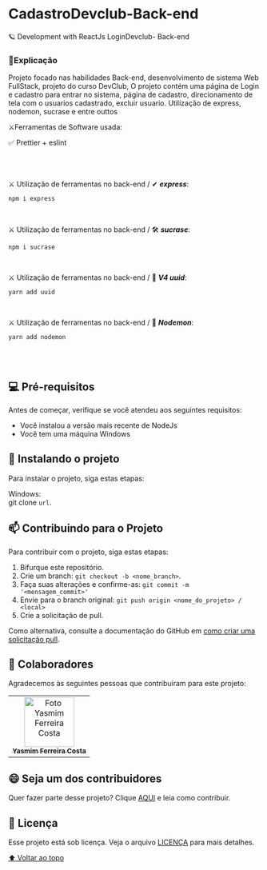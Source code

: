 # CadastroDevclub-Back-end
🪐 Development with ReactJs LoginDevclub- Back-end

### 📑Explicação

Projeto focado nas habilidades Back-end, desenvolvimento de sistema Web FullStack, projeto do curso DevClub, 
O projeto contém uma página de Login e cadastro para entrar no sistema, página de cadastro, direcionamento de tela com o usuarios cadastrado,
excluir usuario. Utilização de express, nodemon, sucrase e entre outtos

⚔️Ferramentas de Software usada:
<aside>
✅ Prettier + eslint

</aside>
<br>
<br>
<br>


⚔️ Utilização de ferramentas no back-end / ✔ ***express***:

```
npm i express
```
<br>


⚔️ Utilização de ferramentas no back-end / 🛠 ***sucrase***:

```
npm i sucrase 
```
<br>

⚔️ Utilização de ferramentas no back-end / 🚀 ***V4 uuid***:

```
yarn add uuid
```
<br>

⚔️ Utilização de ferramentas no back-end / 💈 ***Nodemon***:

```
yarn add nodemon
```
<br>
<br>


## 💻 Pré-requisitos

Antes de começar, verifique se você atendeu aos seguintes requisitos:
<!---Estes são apenas requisitos de exemplo. Adicionar, duplicar ou remover conforme necessário--->
* Você instalou a versão mais recente de  NodeJs
* Você tem uma máquina Windows 

## 🚀 Instalando o projeto 

Para instalar o projeto, siga estas etapas:

Windows: <br>
git clone `url`.

## 📫 Contribuindo para o Projeto 
<!---Se o seu README for longo ou se você tiver algum processo ou etapas específicas que deseja que os contribuidores sigam, considere a criação de um arquivo CONTRIBUTING.md separado--->
Para contribuir com o projeto, siga estas etapas:

1. Bifurque este repositório.
2. Crie um branch: `git checkout -b <nome_branch>`.
3. Faça suas alterações e confirme-as: `git commit -m '<mensagem_commit>'`
4. Envie para o branch original: `git push origin <nome_do_projeto> / <local>`
5. Crie a solicitação de pull.

Como alternativa, consulte a documentação do GitHub em [como criar uma solicitação pull](https://help.github.com/en/github/collaborating-with-issues-and-pull-requests/creating-a-pull-request).

## 🤝 Colaboradores

Agradecemos às seguintes pessoas que contribuíram para este projeto:

<table>
  <tr>
    <td align="center">
      <a href="#">
        <img src="https://user-images.githubusercontent.com/97356148/200590856-942d44a8-f136-4320-a381-699ecbc0d6ec.JPG" width="100px;" alt="Foto Yasmim Ferreira Costa"/><br>
        <sub>
          <b>Yasmim Ferreira Costa</b>
        </sub>
      </a>
    </td>
  </tr>
</table>


## 😄 Seja um dos contribuidores<br>

Quer fazer parte desse projeto? Clique [AQUI](CONTRIBUTING.md) e leia como contribuir.

## 📝 Licença

Esse projeto está sob licença. Veja o arquivo [LICENÇA](LICENSE.md) para mais detalhes.

[⬆ Voltar ao topo](#CadastroDevclub-Back-end)<br>
